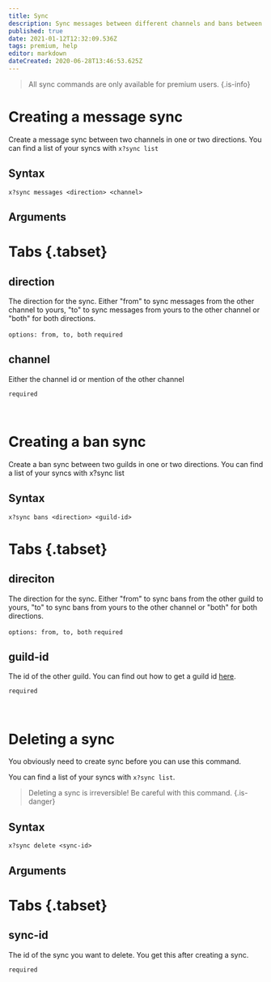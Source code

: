 ```yaml
---
title: Sync
description: Sync messages between different channels and bans between different servers. It's possible to sync in one direction or in both.
published: true
date: 2021-01-12T12:32:09.536Z
tags: premium, help
editor: markdown
dateCreated: 2020-06-28T13:46:53.625Z
---
```


> All sync commands are only available for premium users.
{.is-info}

# Creating a message sync
Create a message sync between two channels in one or two directions. You can find a list of your syncs with `x?sync list`

## Syntax

`x?sync messages <direction> <channel>`

## Arguments

# Tabs {.tabset}
## direction

The direction for the sync. Either "from" to sync messages from the other channel to yours, "to" to sync messages from yours to the other channel or "both" for both directions.

`options: from, to, both` `required`

## channel

Either the channel id or mention of the other channel

`required`

<br />

# Creating a ban sync

Create a ban sync between two guilds in one or two directions. You can find a list of your syncs with x?sync list

## Syntax

`x?sync bans <direction> <guild-id>`

# Tabs {.tabset}
## direciton

The direction for the sync. Either "from" to sync bans from the other guild to yours, "to" to sync bans from yours to the other channel or "both" for both directions.

`options: from, to, both` `required`

## guild-id

The id of the other guild. You can find out how to get a guild id [here](https://support.discord.com/hc/en-us/articles/206346498-Where-can-I-find-my-User-Server-Message-ID-).

`required`

<br />

# Deleting a sync

You obviously need to create sync before you can use this command.

You can find a list of your syncs with `x?sync list`.

> Deleting a sync is irreversible! Be careful with this command.
{.is-danger}

## Syntax

`x?sync delete <sync-id>`

## Arguments

# Tabs {.tabset}
## sync-id

The id of the sync you want to delete. You get this after creating a sync.

`required`